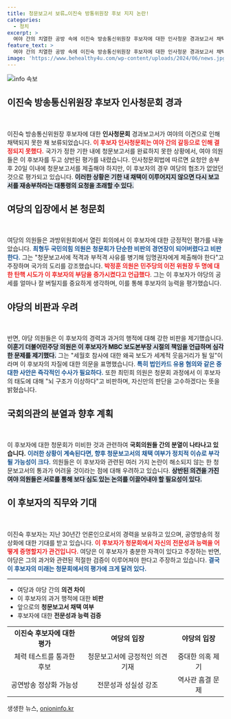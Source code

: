 ```yaml
---
title: 청문보고서 보류…이진숙 방통위원장 후보 지지 논란!
categories:
  - 정치
excerpt: >
  여야 간의 치열한 공방 속에 이진숙 방송통신위원장 후보자에 대한 인사청문 경과보고서 채택이 흐지부지됐다. 노동탄압과 법인카드 유용 의혹이 쏟아지며, 후보자의 자질에 대한 논란이 격화되고 있다.
feature_text: >
  여야 간의 치열한 공방 속에 이진숙 방송통신위원장 후보자에 대한 인사청문 경과보고서 채택이 흐지부지됐다. 노동탄압과 법인카드 유용 의혹이 쏟아지며, 후보자의 자질에 대한 논란이 격화되고 있다.
image: 'https://www.behealthy4u.com/wp-content/uploads/2024/06/news.jpg'
---
```


<p><img src="https://www.behealthy4u.com/wp-content/uploads/2024/06/news.jpg" alt="info 속보" /></p>

<h2 data-ke-size="size26">이진숙 방송통신위원장 후보자 인사청문회 경과</h2>

<p data-ke-size="size16">&nbsp;</p>

<p>이진숙 방송통신위원장 후보자에 대한 <b>인사청문회</b> 경과보고서가 여야의 이견으로 인해 채택되지 못한 채 보류되었습니다. <b><span style="color: #ee2323;">이 후보자 인사청문회는 여야 간의 갈등으로 인해 <b>결정되지 못했다</b>.</span></b> 국가가 정한 기한 내에 청문보고서를 완료하지 못한 상황에서, 여야 의원들은 이 후보자를 두고 상반된 평가를 내렸습니다. 인사청문회법에 따르면 요청안 송부 후 20일 이내에 청문보고서를 제출해야 하지만, 이 후보자의 경우 여당의 협조가 없었던 것으로 평가되고 있습니다. <b><span style="background-color: #21538527;">이러한 상황은 기한 내 채택이 이루어지지 않으면 다시 보고서를 재송부하라는 대통령의 요청을 초래할 수 있다.</span></b></p>

<p data-ke-size="size16"></p>

<h2 data-ke-size="size26">여당의 입장에서 본 청문회</h2>

<p data-ke-size="size16">&nbsp;</p>

<p>여당의 의원들은 과방위원회에서 열린 회의에서 이 후보자에 대한 긍정적인 평가를 내놓았습니다. <b><span style="color: #1a5490;">최형두 국민의힘 의원은 청문회가 단순한 비판의 경연장이 되어버렸다고 비판한다.</span></b> 그는 "청문보고서에 적격과 부적격 사유를 병기해 임명권자에게 제출해야 한다"고 주장하며 국가의 도리를 강조했습니다. <b><span style="color: #ee2323;">박정훈 의원은 민주당의 이전 위원장 두 명에 대한 탄핵 시도가 이 후보자의 부담을 증가시켰다고 언급했다</span></b>. 그는 이 후보자가 야당의 공세를 얼마나 잘 버틸지를 중요하게 생각하며, 이를 통해 후보자의 능력을 평가했습니다.</p>

<p data-ke-size="size16"></p>

<h2 data-ke-size="size26">야당의 비판과 우려</h2>

<p data-ke-size="size16">&nbsp;</p>

<p>반면, 야당 의원들은 이 후보자의 경력과 과거의 행적에 대해 강한 비판을 제기했습니다. <b><span style="background-color: #21538527;">이훈기 더불어민주당 의원은 이 후보자가 MBC 보도본부장 시절의 책임을 언급하며 심각한 문제를 제기했다.</span></b> 그는 "세월호 참사에 대한 왜곡 보도가 세계적 웃음거리가 될 일"이라며 이 후보자의 자질에 대한 의문을 표명했습니다. <b><span style="color: #1a5490;">특히 법인카드 유용 혐의와 같은 중대한 사안은 즉각적인 수사가 필요하다.</span></b> 또한 최민희 의원은 청문회 과정에서 이 후보자의 태도에 대해 "뇌 구조가 이상하다"고 비판하며, 자신만의 판단을 고수하겠다는 뜻을 밝혔습니다.</p>

<p data-ke-size="size16"></p>

<h2 data-ke-size="size26">국회의관의 분열과 향후 계획</h2>

<p data-ke-size="size16">&nbsp;</p>

<p>이 후보자에 대한 청문회가 미비한 것과 관련하여 <b>국회의원들 간의 분열이 나타나고 있습니다.</b> <b><span style="color: #1a5490;">이러한 상황이 계속된다면, 향후 청문보고서의 채택 여부가 정치적 이슈로 부각될 가능성이 크다.</span></b> 의원들은 이 후보자와 관련된 여러 가지 논란이 해소되지 않는 한 청문보고서의 통과가 어려울 것이라는 점에 대해 우려하고 있습니다. <b><span style="background-color: #21538527;">상반된 의견을 가진 여야 의원들은 서로를 통해 보다 심도 있는 논의를 이끌어내야 할 필요성이 있다.</span></b></p>

<p data-ke-size="size16"></p>

<h2 data-ke-size="size26">이 후보자의 직무와 기대</h2>

<p data-ke-size="size16">&nbsp;</p>

<p>이진숙 후보자는 지난 30년간 언론인으로서의 경력을 보유하고 있으며, 공영방송의 정상화에 대한 기대를 받고 있습니다. <b><span style="color: #ee2323;">이 후보자가 청문회에서 자신의 전문성과 능력을 어떻게 증명할지가 관건입니다.</span></b> 여당은 이 후보자가 충분한 자격이 있다고 주장하는 반면, 야당은 그의 과거와 관련된 적절한 검증이 이루어져야 한다고 주장하고 있습니다. <b><span style="color: #1a5490;">결국 이 후보자의 미래는 청문회에서의 평가에 크게 달려 있다.</span></b></p>

<p data-ke-size="size16"></p>

<hr/>

<ul>
    <li>여당과 야당 간의 <b>의견 차이</b></li>
    <li>이 후보자의 과거 행적에 대한 <b>비판</b></li>
    <li>앞으로의 <b>청문보고서 채택 여부</b></li>
    <li>후보자에 대한 <b>전문성과 능력 검증</b></li>
</ul>

<p data-ke-size="size16"></p>

<table style="width: 100%; border-collapse: collapse;">
    <tr>
        <td style="text-align: center; height: 17px;"><b>이진숙 후보자에 대한 평가</b></td>
        <td style="text-align: center; height: 17px;"><b>여당의 입장</b></td>
        <td style="text-align: center; height: 17px;"><b>야당의 입장</b></td>
    </tr>
    <tr>
        <td style="text-align: center; height: 17px;">체력 테스트를 통과한 후보</td>
        <td style="text-align: center; height: 17px;">청문보고서에 긍정적인 의견 기재</td>
        <td style="text-align: center; height: 17px;">중대한 의혹 제기</td>
    </tr>
    <tr>
        <td style="text-align: center; height: 17px;">공연방송 정상화 가능성</td>
        <td style="text-align: center; height: 17px;">전문성과 성실성 강조</td>
        <td style="text-align: center; height: 17px;">역사관 흠결 문제</td>
    </tr>
</table>

<p data-ke-size="size16"></p>
생생한 뉴스, <a href="https://onioninfo.kr" rel="dofollow">onioninfo.kr</a>


